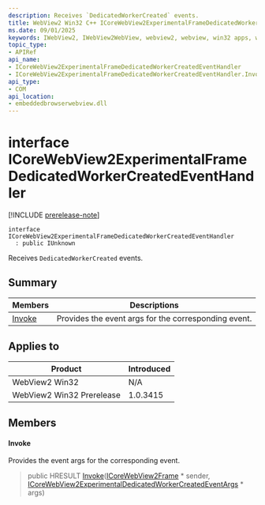 ```yaml
---
description: Receives `DedicatedWorkerCreated` events.
title: WebView2 Win32 C++ ICoreWebView2ExperimentalFrameDedicatedWorkerCreatedEventHandler
ms.date: 09/01/2025
keywords: IWebView2, IWebView2WebView, webview2, webview, win32 apps, win32, edge, ICoreWebView2, ICoreWebView2Controller, browser control, edge html, ICoreWebView2ExperimentalFrameDedicatedWorkerCreatedEventHandler
topic_type: 
- APIRef
api_name:
- ICoreWebView2ExperimentalFrameDedicatedWorkerCreatedEventHandler
- ICoreWebView2ExperimentalFrameDedicatedWorkerCreatedEventHandler.Invoke
api_type:
- COM
api_location:
- embeddedbrowserwebview.dll
---
```


# interface ICoreWebView2ExperimentalFrameDedicatedWorkerCreatedEventHandler

[!INCLUDE [prerelease-note](../includes/prerelease-note.md)]

```
interface ICoreWebView2ExperimentalFrameDedicatedWorkerCreatedEventHandler
  : public IUnknown
```

Receives `DedicatedWorkerCreated` events.

## Summary

 Members                        | Descriptions
--------------------------------|---------------------------------------------
[Invoke](#invoke) | Provides the event args for the corresponding event.

## Applies to

Product                         | Introduced
--------------------------------|---------------------------------------------
WebView2 Win32            |    N/A
WebView2 Win32 Prerelease |    1.0.3415

## Members

#### Invoke

Provides the event args for the corresponding event.

> public HRESULT [Invoke](#invoke)([ICoreWebView2Frame](icorewebview2frame.md#icorewebview2frame) * sender, [ICoreWebView2ExperimentalDedicatedWorkerCreatedEventArgs](icorewebview2experimentaldedicatedworkercreatedeventargs.md#icorewebview2experimentaldedicatedworkercreatedeventargs) * args)

